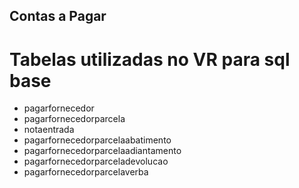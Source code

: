 ## Contas a Pagar

# Tabelas utilizadas no VR para sql base

- pagarfornecedor
- pagarfornecedorparcela
- notaentrada
- pagarfornecedorparcelaabatimento
- pagarfornecedorparcelaadiantamento
- pagarfornecedorparceladevolucao
- pagarfornecedorparcelaverba

